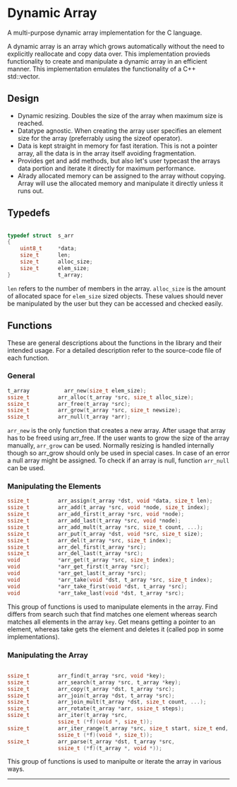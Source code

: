 # Dynamic Array

A multi-purpose dynamic array implementation for the C language.

A dynamic array is an array which grows automatically without the need to
explicitly reallocate and copy data over. This implementation provieds
functionality to create and manipulate a dynamic array in an efficient
manner. This implementation emulates the functionality of a C++ std::vector.

## Design

-   Dynamic resizing. Doubles the size of the array when maximum size
    is reached.
-   Datatype agnostic. When creating the array user specifies an element size
    for the array (preferrably using the sizeof operator).
-   Data is kept straight in memory for fast iteration. This is not a pointer
    array, all the data is in the array itself avoiding fragmentation.
-   Provides get and add methods, but also let's user typecast the arrays data
    portion and iterate it directly for maximum performance.
-   Alrady allocated memory can be assigned to the array without copying. Array
    will use the allocated memory and manipulate it directly unless it runs out.

## Typedefs

```c

typedef struct  s_arr
{
    uint8_t     *data;
    size_t      len;
    size_t      alloc_size;
    size_t      elem_size;
}               t_array;

```

`len` refers to the number of members in the array. `alloc_size` is the amount
of allocated space for `elem_size` sized objects. These values should never be
manipulated by the user but they can be accessed and checked easily.

## Functions

These are general descriptions about the functions in the library and their
intended usage. For a detailed description refer to the source-code file
of each function.

### General

```c
t_array           arr_new(size_t elem_size);
ssize_t         arr_alloc(t_array *src, size_t alloc_size);
ssize_t         arr_free(t_array *src);
ssize_t         arr_grow(t_array *src, size_t newsize);
ssize_t         arr_null(t_array *arr);
```

`arr_new` is the only function that creates a new array. After usage that array has
to be freed using arr_free. If the user wants to grow the size of the array
manually, `arr_grow` can be used. Normally resizing is handled internally though so
arr_grow should only be used in special cases. In case of an error a null array
might be assigned. To check if an array is null, function `arr_null` can be used.

### Manipulating the Elements

```c
ssize_t         arr_assign(t_array *dst, void *data, size_t len);
ssize_t         arr_add(t_array *src, void *node, size_t index);
ssize_t         arr_add_first(t_array *src, void *node);
ssize_t         arr_add_last(t_array *src, void *node);
ssize_t         arr_add_mult(t_array *src, size_t count, ...);
ssize_t         arr_put(t_array *dst, void *src, size_t size);
ssize_t         arr_del(t_array *src, size_t index);
ssize_t         arr_del_first(t_array *src);
ssize_t         arr_del_last(t_array *src);
void            *arr_get(t_array *src, size_t index);
void            *arr_get_first(t_array *src);
void            *arr_get_last(t_array *src);
void            *arr_take(void *dst, t_array *src, size_t index);
void            *arr_take_first(void *dst, t_array *src);
void            *arr_take_last(void *dst, t_array *src);
```

This group of functions is used to manipulate elements in the array. Find
differs from search such that find matches one element whereas search matches
all elements in the array `key`. Get means getting a pointer to an element,
whereas take gets the element and deletes it (called pop in some
implementations).

### Manipulating the Array

```c

ssize_t         arr_find(t_array *src, void *key);
ssize_t         arr_search(t_array *src, t_array *key);
ssize_t         arr_copy(t_array *dst, t_array *src);
ssize_t         arr_join(t_array *dst, t_array *src);
ssize_t         arr_join_mult(t_array *dst, size_t count, ...);
ssize_t         arr_rotate(t_array *arr, ssize_t steps);
ssize_t         arr_iter(t_array *src,
                ssize_t (*f)(void *, size_t));
ssize_t         arr_iter_range(t_array *src, size_t start, size_t end,
                ssize_t (*f)(void *, size_t));
ssize_t         arr_parse(t_array *dst, t_array *src,
                ssize_t (*f)(t_array *, void *));

```

This group of functions is used to manipulte or iterate the array in various
ways.

-------------------------------------------------------------------------------
